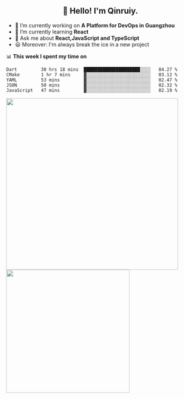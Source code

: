 <h2 align="center">👋 Hello! I'm Qinruiy.</h2>


- 🔭 I’m currently working on **A Platform for DevOps in Guangzhou**
- 🌱 I’m currently learning **React**
- 💬 Ask me about **React,JavaScript and TypeScript**
- 😃 Moreover: I'm always break the ice in a new project

📊 **This week I spent my time on**

<!--START_SECTION:waka-->
```text
Dart         30 hrs 18 mins  █████████████████████░░░░   84.27 % 
CMake        1 hr 7 mins     ▓░░░░░░░░░░░░░░░░░░░░░░░░   03.12 % 
YAML         53 mins         ▓░░░░░░░░░░░░░░░░░░░░░░░░   02.47 % 
JSON         50 mins         ▓░░░░░░░░░░░░░░░░░░░░░░░░   02.32 % 
JavaScript   47 mins         ▓░░░░░░░░░░░░░░░░░░░░░░░░   02.19 % 
```
<!--END_SECTION:waka-->

<p>
<img align="left" width="460" src="https://github-readme-stats.vercel.app/api?username=Qinruiy&custom_title=Qrinruiy's Github Stats&theme=graywhite&hide_border=true"/> <img align="left" width="330" src="https://github-readme-stats.vercel.app/api/top-langs/?username=Qinruiy&layout=compact&theme=graywhite&hide_border=true"/>
</p>
